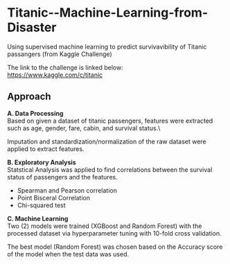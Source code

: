 # Titanic--Machine-Learning-from-Disaster
Using supervised machine learning to predict survivavibility of Titanic passangers (from Kaggle Challenge)

The link to the challenge is linked below:\
https://www.kaggle.com/c/titanic

## Approach

**A. Data Processing**\
Based on given a dataset of titanic passengers, features were extracted such as age, gender, fare, cabin, and survival status.\

Imputation and standardization/normalization of the raw dataset were applied to extract features.

**B. Exploratory Analysis**\
Statstical Analysis was applied to find correlations between the survival status of passengers and the features.
* Spearman and Pearson correlation
* Point Bisceral Correlation
* Chi-squared test

**C. Machine Learning**\
Two (2) models were trained (XGBoost and Random Forest) with the processed dataset via hyperparameter tuning with 10-fold cross validation.

The best model (Random Forest) was chosen based on the Accuracy score of the model when the test data was used.

